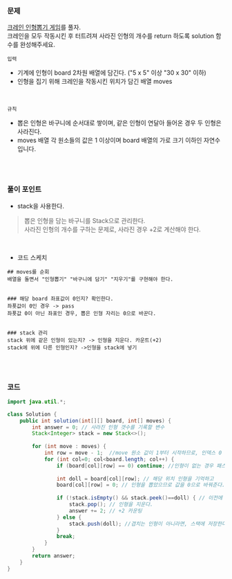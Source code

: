 ### 문제
[크레인 인형뽑기 게임](https://school.programmers.co.kr/learn/courses/30/lessons/64061)를 풀자. <br>
크레인을 모두 작동시킨 후 터트려져 사라진 인형의 개수를 return 하도록 solution 함수를 완성해주세요. <br>

`입력` <br>
+ 기계에 인형이 board 2차원 배열에 담긴다. ("5 x 5" 이상 "30 x 30" 이하)
+ 인형을 집기 위해 크레인을 작동시킨 위치가 담긴 배열 moves

<br>

`규칙` <br>
+ 뽑은 인형은 바구니에 순서대로 쌓이며, 같은 인형이 연달아 들어온 경우 두 인형은 사라진다.
+ moves 배열 각 원소들의 값은 1 이상이며 board 배열의 가로 크기 이하인 자연수입니다. 

<br><br>

### 풀이 포인트
+ stack을 사용한다.
> 뽑은 인형을 담는 바구니를 Stack으로 관리한다. <br>
> 사라진 인형의 개수를 구하는 문제로, 사라진 경우 +2로 계산해야 한다.

<br>

+ 코드 스케치
```
## moves를 순회
배열을 돌면서 "인형뽑기" "바구니에 담기" "지우기"를 구현해야 한다.


### 해당 board 좌표값이 0인지? 확인한다.
좌푯값이 0인 경우 -> pass
좌푯값 0이 아닌 좌표인 경우, 뽑은 인형 자리는 0으로 바꾼다.


### stack 관리
stack 위에 같은 인형이 있는지? -> 인형을 지운다. 카운트(+2)
stack에 위에 다른 인형인지? ->인형을 stack에 넣기
```

<br><br>

### 코드
```java
import java.util.*;

class Solution {
    public int solution(int[][] board, int[] moves) {
        int answer = 0; // 사라진 인형 갯수를 기록할 변수
        Stack<Integer> stack = new Stack<>();
        
        for (int move : moves) { 
            int row = move - 1;  //move 원소 값이 1부터 시작하므로, 인덱스 0 기준으로 바꾼다.
            for (int col=0; col<board.length; col++) {
                if (board[col][row] == 0) continue; //인형이 없는 경우 패스
                
                int doll = board[col][row]; // 해당 위치 인형을 기억하고
                board[col][row] = 0; // 인형을 뽑았으므로 값을 0으로 바꿔준다.
                
                if (!stack.isEmpty() && stack.peek()==doll) { // 이전에 뽑았던 인형이라면
                    stack.pop(); // 인형을 지운다.
                    answer += 2; // +2 카운팅
                } else {
                    stack.push(doll); //겹치는 인형이 아니라면, 스택에 저장한다.
                }
                break; 
            }
        }
        return answer;
    }
}
```
